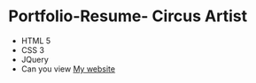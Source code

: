 # Portfolio-Resume- Circus Artist
- HTML 5
- CSS 3
- JQuery
- Can you view [My website](https://iramayboroda.github.io/Portfolio-Resume-/)

